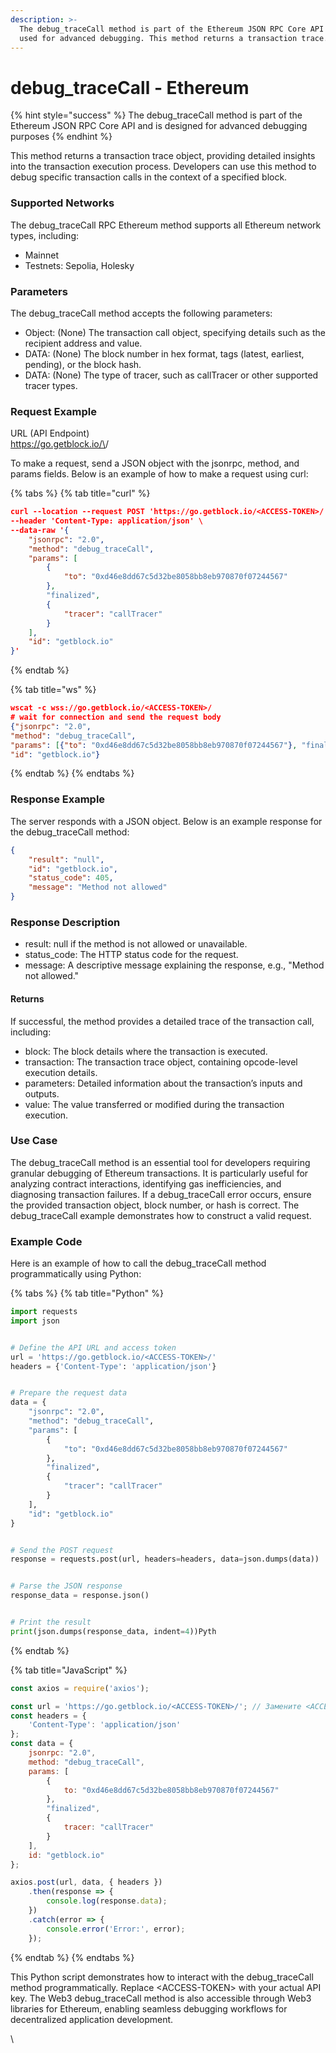 ```yaml
---
description: >-
  The debug_traceCall method is part of the Ethereum JSON RPC Core API and is
  used for advanced debugging. This method returns a transaction trace.
---
```


# debug\_traceCall - Ethereum

{% hint style="success" %}
The debug\_traceCall method is part of the Ethereum JSON RPC Core API and is designed for advanced debugging purposes
{% endhint %}

This method returns a transaction trace object, providing detailed insights into the transaction execution process. Developers can use this method to debug specific transaction calls in the context of a specified block.

### Supported Networks

The debug\_traceCall RPC Ethereum method supports all Ethereum network types, including:

* Mainnet
* Testnets: Sepolia, Holesky

### Parameters

The debug\_traceCall method accepts the following parameters:

* Object: (None) The transaction call object, specifying details such as the recipient address and value.
* DATA: (None) The block number in hex format, tags (latest, earliest, pending), or the block hash.
* DATA: (None) The type of tracer, such as callTracer or other supported tracer types.

### Request Example

URL (API Endpoint)\
https://go.getblock.io/\<ACCESS-TOKEN>/

To make a request, send a JSON object with the jsonrpc, method, and params fields. Below is an example of how to make a request using curl:

{% tabs %}
{% tab title="curl" %}
```json
curl --location --request POST 'https://go.getblock.io/<ACCESS-TOKEN>/' \
--header 'Content-Type: application/json' \
--data-raw '{
    "jsonrpc": "2.0",
    "method": "debug_traceCall",
    "params": [
        {
            "to": "0xd46e8dd67c5d32be8058bb8eb970870f07244567"
        },
        "finalized",
        {
            "tracer": "callTracer"
        }
    ],
    "id": "getblock.io"
}'
```
{% endtab %}

{% tab title="ws" %}
```json
wscat -c wss://go.getblock.io/<ACCESS-TOKEN>/ 
# wait for connection and send the request body 
{"jsonrpc": "2.0",
"method": "debug_traceCall",
"params": [{"to": "0xd46e8dd67c5d32be8058bb8eb970870f07244567"}, "finalized", {"tracer": "callTracer"}],
"id": "getblock.io"}
```
{% endtab %}
{% endtabs %}

### Response Example

The server responds with a JSON object. Below is an example response for the debug\_traceCall method:

```json
{
    "result": "null",
    "id": "getblock.io",
    "status_code": 405,
    "message": "Method not allowed"
}
```

### Response Description

* result: null if the method is not allowed or unavailable.
* status\_code: The HTTP status code for the request.
* message: A descriptive message explaining the response, e.g., "Method not allowed."

#### Returns

If successful, the method provides a detailed trace of the transaction call, including:

* block: The block details where the transaction is executed.
* transaction: The transaction trace object, containing opcode-level execution details.
* parameters: Detailed information about the transaction’s inputs and outputs.
* value: The value transferred or modified during the transaction execution.

### Use Case

The debug\_traceCall method is an essential tool for developers requiring granular debugging of Ethereum transactions. It is particularly useful for analyzing contract interactions, identifying gas inefficiencies, and diagnosing transaction failures. If a debug\_traceCall error occurs, ensure the provided transaction object, block number, or hash is correct. The debug\_traceCall example demonstrates how to construct a valid request.

### Example Code

Here is an example of how to call the debug\_traceCall method programmatically using Python:

{% tabs %}
{% tab title="Python" %}
```python
import requests
import json


# Define the API URL and access token
url = 'https://go.getblock.io/<ACCESS-TOKEN>/'
headers = {'Content-Type': 'application/json'}


# Prepare the request data
data = {
    "jsonrpc": "2.0",
    "method": "debug_traceCall",
    "params": [
        {
            "to": "0xd46e8dd67c5d32be8058bb8eb970870f07244567"
        },
        "finalized",
        {
            "tracer": "callTracer"
        }
    ],
    "id": "getblock.io"
}


# Send the POST request
response = requests.post(url, headers=headers, data=json.dumps(data))


# Parse the JSON response
response_data = response.json()


# Print the result
print(json.dumps(response_data, indent=4))Pyth
```
{% endtab %}

{% tab title="JavaScript" %}
```javascript
const axios = require('axios');

const url = 'https://go.getblock.io/<ACCESS-TOKEN>/'; // Замените <ACCESS-TOKEN> на ваш токен доступа
const headers = {
    'Content-Type': 'application/json'
};
const data = {
    jsonrpc: "2.0",
    method: "debug_traceCall",
    params: [
        {
            to: "0xd46e8dd67c5d32be8058bb8eb970870f07244567"
        },
        "finalized",
        {
            tracer: "callTracer"
        }
    ],
    id: "getblock.io"
};

axios.post(url, data, { headers })
    .then(response => {
        console.log(response.data);
    })
    .catch(error => {
        console.error('Error:', error);
    });

```
{% endtab %}
{% endtabs %}

This Python script demonstrates how to interact with the debug\_traceCall method programmatically. Replace \<ACCESS-TOKEN> with your actual API key. The Web3 debug\_traceCall method is also accessible through Web3 libraries for Ethereum, enabling seamless debugging workflows for decentralized application development.

\\
